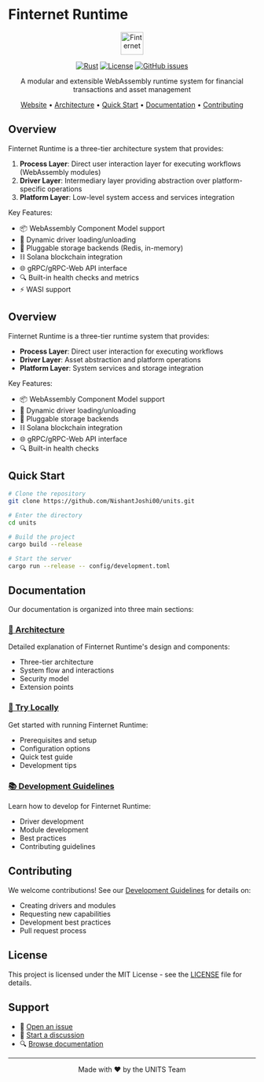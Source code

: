 # Finternet Runtime

<div align="center">

<a href="https://finternetlab.io/">
  <img src="https://finternetlab.io/images/headers/finternet_logo_for_website-transformed1.png" alt="Finternet" height="46">
</a>

[![Rust](https://img.shields.io/badge/rust-1.75+-93450a.svg)](https://www.rust-lang.org/)
[![License](https://img.shields.io/badge/license-MIT-blue.svg)](LICENSE)
[![GitHub issues](https://img.shields.io/github/issues/yourusername/finternet-runtime.svg)](https://github.com/yourusername/finternet-runtime/issues)

A modular and extensible WebAssembly runtime system for financial transactions and asset management

[Website](https://finternetlab.io/) •
[Architecture](#architecture) •
[Quick Start](#quick-start) •
[Documentation](#documentation) •
[Contributing](#contributing)

</div>

## Overview

Finternet Runtime is a three-tier architecture system that provides:

1. **Process Layer**: Direct user interaction layer for executing workflows (WebAssembly modules)
2. **Driver Layer**: Intermediary layer providing abstraction over platform-specific operations
3. **Platform Layer**: Low-level system access and services integration

Key Features:
- 📦 WebAssembly Component Model support
- 🔌 Dynamic driver loading/unloading
- 💾 Pluggable storage backends (Redis, in-memory)
- ⛓️ Solana blockchain integration
- 🌐 gRPC/gRPC-Web API interface
- 🔍 Built-in health checks and metrics
- ⚡ WASI support

## Overview

Finternet Runtime is a three-tier runtime system that provides:

- **Process Layer**: Direct user interaction for executing workflows
- **Driver Layer**: Asset abstraction and platform operations
- **Platform Layer**: System services and storage integration

Key Features:
- 📦 WebAssembly Component Model support
- 🔌 Dynamic driver loading/unloading
- 💾 Pluggable storage backends
- ⛓️ Solana blockchain integration
- 🌐 gRPC/gRPC-Web API interface
- 🔍 Built-in health checks

## Quick Start

```bash
# Clone the repository
git clone https://github.com/NishantJoshi00/units.git

# Enter the directory
cd units

# Build the project
cargo build --release

# Start the server
cargo run --release -- config/development.toml
```

## Documentation

Our documentation is organized into three main sections:

### [📐 Architecture](docs/ARCHITECTURE.md)
Detailed explanation of Finternet Runtime's design and components:
- Three-tier architecture
- System flow and interactions
- Security model
- Extension points

### [🚀 Try Locally](docs/TRY_LOCALLY.md)
Get started with running Finternet Runtime:
- Prerequisites and setup
- Configuration options
- Quick test guide
- Development tips

### [📚 Development Guidelines](docs/DEVELOPMENT.md)
Learn how to develop for Finternet Runtime:
- Driver development
- Module development
- Best practices
- Contributing guidelines

## Contributing

We welcome contributions! See our [Development Guidelines](docs/DEVELOPMENT.md) for details on:
- Creating drivers and modules
- Requesting new capabilities
- Development best practices
- Pull request process

## License

This project is licensed under the MIT License - see the [LICENSE](LICENSE) file for details.

## Support

- 📝 [Open an issue](https://github.com/NishantJoshi00/units/issues)
- 💬 [Start a discussion](https://github.com/NishantJoshi00/units/discussions)
- 🔍 [Browse documentation](docs/)

---

<div align="center">
Made with ❤️ by the UNITS Team
</div>
